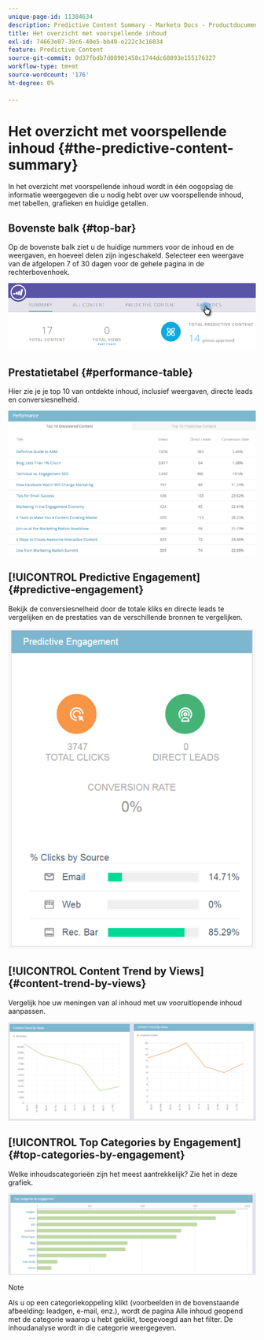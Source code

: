 ```yaml
---
unique-page-id: 11384634
description: Predictive Content Summary - Marketo Docs - Productdocumentatie
title: Het overzicht met voorspellende inhoud
exl-id: 74663e07-39c6-40e5-bb49-e222c3c16034
feature: Predictive Content
source-git-commit: 0d37fbdb7d08901458c1744dc68893e155176327
workflow-type: tm+mt
source-wordcount: '176'
ht-degree: 0%

---
```


# Het overzicht met voorspellende inhoud {#the-predictive-content-summary}

In het overzicht met voorspellende inhoud wordt in één oogopslag de informatie weergegeven die u nodig hebt over uw voorspellende inhoud, met tabellen, grafieken en huidige getallen.

## Bovenste balk {#top-bar}

Op de bovenste balk ziet u de huidige nummers voor de inhoud en de weergaven, en hoeveel delen zijn ingeschakeld. Selecteer een weergave van de afgelopen 7 of 30 dagen voor de gehele pagina in de rechterbovenhoek.

![](assets/image2017-10-17-14-3a10-3a22.png)

## Prestatietabel {#performance-table}

Hier zie je je top 10 van ontdekte inhoud, inclusief weergaven, directe leads en conversiesnelheid.

![](assets/image2017-10-3-10-3a4-3a40.png)

## [!UICONTROL Predictive Engagement] {#predictive-engagement}

Bekijk de conversiesnelheid door de totale kliks en directe leads te vergelijken en de prestaties van de verschillende bronnen te vergelijken.

![](assets/predictive-engagement-actual.png)

## [!UICONTROL Content Trend by Views]  {#content-trend-by-views}

Vergelijk hoe uw meningen van al inhoud met uw vooruitlopende inhoud aanpassen.

![](assets/4.png)

## [!UICONTROL Top Categories by Engagement] {#top-categories-by-engagement}

Welke inhoudscategorieën zijn het meest aantrekkelijk? Zie het in deze grafiek.

![](assets/5.png)

>[!NOTE]
>
>Als u op een categoriekoppeling klikt (voorbeelden in de bovenstaande afbeelding: leadgen, e-mail, enz.), wordt de pagina Alle inhoud geopend met de categorie waarop u hebt geklikt, toegevoegd aan het filter. De inhoudanalyse wordt in die categorie weergegeven.
